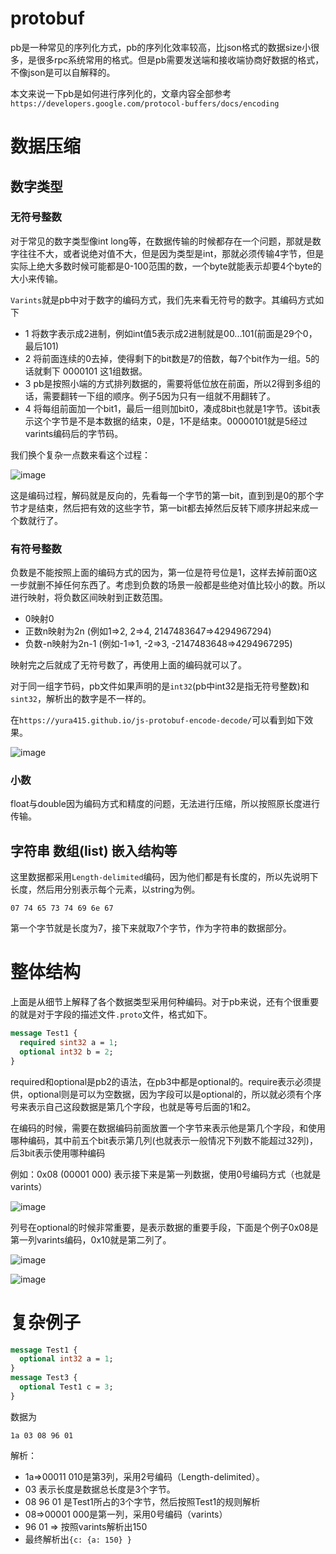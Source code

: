 # protobuf
pb是一种常见的序列化方式，pb的序列化效率较高，比json格式的数据size小很多，是很多rpc系统常用的格式。但是pb需要发送端和接收端协商好数据的格式，不像json是可以自解释的。

本文来说一下pb是如何进行序列化的，文章内容全部参考`https://developers.google.com/protocol-buffers/docs/encoding`

# 数据压缩
## 数字类型
### 无符号整数
对于常见的数字类型像int long等，在数据传输的时候都存在一个问题，那就是数字往往不大，或者说绝对值不大，但是因为类型是int，那就必须传输4字节，但是实际上绝大多数时候可能都是0-100范围的数，一个byte就能表示却要4个byte的大小来传输。

`Varints`就是pb中对于数字的编码方式，我们先来看无符号的数字。其编码方式如下
- 1 将数字表示成2进制，例如int值5表示成2进制就是00...101(前面是29个0，最后101)
- 2 将前面连续的0去掉，使得剩下的bit数是7的倍数，每7个bit作为一组。5的话就剩下 0000101 这1组数据。
- 3 pb是按照小端的方式排列数据的，需要将低位放在前面，所以2得到多组的话，需要翻转一下组的顺序。例子5因为只有一组就不用翻转了。
- 4 将每组前面加一个bit1，最后一组则加bit0，凑成8bit也就是1字节。该bit表示这个字节是不是本数据的结束，0是，1不是结束。00000101就是5经过varints编码后的字节码。

我们换个复杂一点数来看这个过程：

![image](https://i.imgur.com/GWjbK39.png)

这是编码过程，解码就是反向的，先看每一个字节的第一bit，直到到是0的那个字节才是结束，然后把有效的这些字节，第一bit都去掉然后反转下顺序拼起来成一个数就行了。

### 有符号整数
负数是不能按照上面的编码方式的因为，第一位是符号位是1，这样去掉前面0这一步就删不掉任何东西了。考虑到负数的场景一般都是些绝对值比较小的数。所以进行映射，将负数区间映射到正数范围。
- 0映射0
- 正数n映射为2n (例如1=>2, 2=>4, 2147483647=>4294967294)
- 负数-n映射为2n-1 (例如-1=>1, -2=>3, -2147483648=>4294967295)

映射完之后就成了无符号数了，再使用上面的编码就可以了。

对于同一组字节码，pb文件如果声明的是`int32`(pb中int32是指无符号整数)和`sint32`，解析出的数字是不一样的。

在`https://yura415.github.io/js-protobuf-encode-decode/`可以看到如下效果。

![image](https://i.imgur.com/iRsQKPy.gif)

### 小数
float与double因为编码方式和精度的问题，无法进行压缩，所以按照原长度进行传输。

## 字符串 数组(list) 嵌入结构等
这里数据都采用`Length-delimited`编码，因为他们都是有长度的，所以先说明下长度，然后用分别表示每个元素，以string为例。
```
07 74 65 73 74 69 6e 67
```
第一个字节就是长度为7，接下来就取7个字节，作为字符串的数据部分。

# 整体结构
上面是从细节上解释了各个数据类型采用何种编码。对于pb来说，还有个很重要的就是对于字段的描述文件`.proto`文件，格式如下。
```protobuf
message Test1 {
  required sint32 a = 1;
  optional int32 b = 2;
}
```
required和optional是pb2的语法，在pb3中都是optional的。require表示必须提供，optional则是可以为空数据，因为字段可以是optional的，所以就必须有个序号来表示自己这段数据是第几个字段，也就是等号后面的1和2。

在编码的时候，需要在数据编码前面放置一个字节来表示他是第几个字段，和使用哪种编码，其中前五个bit表示第几列(也就表示一般情况下列数不能超过32列)，后3bit表示使用哪种编码

例如：0x08 (00001 000) 表示接下来是第一列数据，使用0号编码方式（也就是varints）

![image](https://i.imgur.com/BU9GDwd.png)

列号在optional的时候非常重要，是表示数据的重要手段，下面是个例子0x08是第一列varints编码，0x10就是第二列了。

![image](https://i.imgur.com/bWYE8fZ.png)

![image](https://i.imgur.com/H8579KM.png)

# 复杂例子
```protobuf
message Test1 {
  optional int32 a = 1;
}
message Test3 {
  optional Test1 c = 3;
}
```

数据为
```
1a 03 08 96 01
```

解析： 
- 1a=>00011 010是第3列，采用2号编码（Length-delimited）。
- 03  表示长度是数据总长度是3个字节。
- 08 96 01 是Test1所占的3个字节，然后按照Test1的规则解析
- 08=>00001 000是第一列，采用0号编码（varints）
- 96 01 => 按照varints解析出150
- 最终解析出`{c: {a: 150} }`